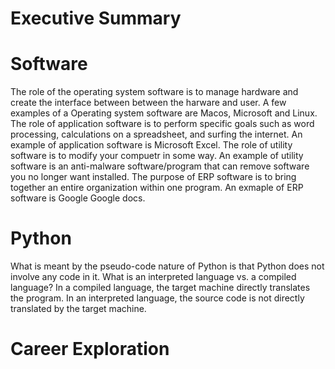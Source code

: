 # Executive Summary 

# Software 
The role of the operating system software is to manage hardware and create the interface between between the harware and user. A few examples of a Operating system software are Macos, Microsoft and Linux.
The role of application software is to perform specific goals such as word processing, calculations on a spreadsheet, and surfing the internet. An example of application software is Microsoft Excel.
The role of utility software is to modify your compuetr in some way. An example of utility software is an anti-malware software/program that can remove software you no longer want installed.
The purpose of ERP software is to bring together  an entire organization within one program. An exmaple of ERP software is Google Google docs.

# Python
What is meant by the pseudo-code nature of Python is that Python does not involve any code in it.
What is an interpreted language vs. a compiled language? In a compiled language, the target machine directly translates the program. In an interpreted language, the source code is not directly translated by the target machine.

# Career Exploration 



